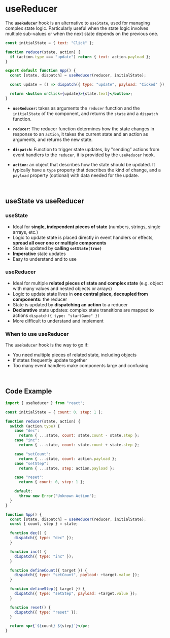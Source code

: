 # useReducer

The **`useReducer`** hook is an alternative to `useState`, used for managing complex state logic. Particularly useful when the state logic involves multiple sub-values or when the next state depends on the previous one.

```jsx
const initialState = { text: "Click" };

function reducer(state, action) {
  if (action.type === "update") return { text: action.payload };
}

export default function App() {
  const [state, dispatch] = useReducer(reducer, initialState);

  const update = () => dispatch({ type: "update", payload: "Cicked" });

  return <button onClick={update}>{state.text}</button>;
}
```

- **`useReducer`:** takes as arguments the `reducer` function and the `initialState` of the component, and returns the `state` and a `dispatch` function.

- **`reducer`:** The reducer function determines how the state changes in response to an `action`, it takes the current state and an action as arguments, and returns the new state.

- **`dispatch`:** Function to trigger state updates, by "sending" actions from event handlers to the `reducer`, it is provided by the `useReducer` hook.

- **`action`:** an object that describes how the state should be updated. It typically have a `type` property that describes the kind of change, and a `payload` property (optional) with data needed for the update.

<br>

## useState vs useReducer

### useState

- Ideal for **single, independent pieces of state** (numbers, strings, single arrays, etc.)
- Logic to update state is placed directly in event handlers or effects, **spread all over one or multiple components**
- State is updated by **calling `setState(true)`**
- **Imperative** state updates
- Easy to understand and to use

### useReducer

- Ideal for multiple **related pieces of state and complex state** (e.g. object with many values and nested objects or arrays)
- Logic to update state lives in **one central place, decoupled from components:** the reducer
- State is updated by **dispatching an action** to a reducer
- **Declarative** state updates: complex state transitions are mapped to actions `dispatch({ type: "startGame" })`
- More difficult to understand and implement

### When to use useReducer

The `useReducer` hook is the way to go if:

- You need multiple pieces of related state, including objects
- If states frequently update together
- Too many event handlers make components large and confusing

<br>

## Code Example

```jsx
import { useReducer } from "react";

const initialState = { count: 0, step: 1 };

function reducer(state, action) {
  switch (action.type) {
    case "dec":
      return { ...state, count: state.count - state.step };
    case "inc":
      return { ...state, count: state.count + state.step };

    case "setCount":
      return { ...state, count: action.payload };
    case "setStep":
      return { ...state, step: action.payload };

    case "reset":
      return { count: 0, step: 1 };

    default:
      throw new Error("Unknown Action");
  }
}

function App() {
  const [state, dispatch] = useReducer(reducer, initialState);
  const { count, step } = state;

  function dec() {
    dispatch({ type: "dec" });
  }

  function inc() {
    dispatch({ type: "inc" });
  }

  function defineCount({ target }) {
    dispatch({ type: "setCount", payload: +target.value });
  }

  function defineStep({ target }) {
    dispatch({ type: "setStep", payload: +target.value });
  }

  function reset() {
    dispatch({ type: "reset" });
  }

  return <p>{`${count} ${step}`}</p>;
}
```
